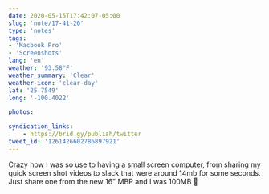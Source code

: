 ```yaml
---
date: 2020-05-15T17:42:07-05:00
slug: 'note/17-41-20'
type: 'notes'
tags:
- 'Macbook Pro'
- 'Screenshots'
lang: 'en'
weather: '93.58°F'
weather_summary: 'Clear'
weather-icon: 'clear-day'
lat: '25.7549'
long: '-100.4022'

photos:

syndication_links:
    - https://brid.gy/publish/twitter
tweet_id: '1261426602786897921'
---
```

Crazy how I was so use to having a small screen computer, from sharing my quick screen shot videos to slack that were around 14mb for some seconds. Just share one from the new 16" MBP and I was 100MB 🤯

 

